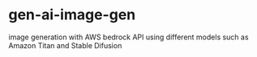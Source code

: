 # gen-ai-image-gen
image generation with AWS bedrock API using different models such as Amazon Titan and Stable Difusion
